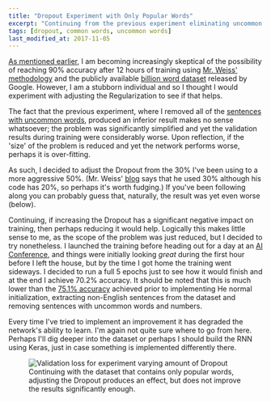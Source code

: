 ```yaml
---
title: "Dropout Experiment with Only Popular Words"
excerpt: "Continuing from the previous experiment eliminating uncommon words, adjusting the Dropout produces an effect, but the improvement is not significant enough."
tags: [dropout, common words, uncommon words]
last_modified_at: 2017-11-05
---
```


[As mentioned earlier](/deep-speeding-blog/2017-10-16-No-hablo-español/), I am becoming increasingly skeptical of the possibility of reaching 90% accuracy after 12 hours of training using [Mr. Weiss' methodology](https://github.com/MajorTal/DeepSpell/blob/master/keras_spell.py) and the publicly available [billion word dataset](http://research.google.com/pubs/pub41880.html) released by Google. However, I am a stubborn individual and so I thought I would experiment with adjusting the Regularization to see if that helps.

The fact that the previous experiment, where I removed all of the [sentences with uncommon words](/deep-speeding-blog/2017-11-03-Eliminating-Uncommon-Words-Makes-Things-Worse/), produced an inferior result makes no sense whatsoever; the problem was significantly simplified and yet the validation results during training were considerably worse. Upon reflection, if the 'size' of the problem is reduced and yet the network performs worse, perhaps it is over-fitting.

As such, I decided to adjust the Dropout from the 30% I've been using to a more aggressive 50%. (Mr. Weiss' [blog](https://machinelearnings.co/deep-spelling-9ffef96a24f6) says that he used 30% although his code has 20%, so perhaps it's worth fudging.) If you've been following along you can probably guess that, naturally, the result was yet even worse (below).

Continuing, if increasing the Dropout has a significant negative impact on training, then perhaps reducing it would help. Logically this makes little sense to me, as the scope of the problem was just reduced, but I decided to try nonetheless. I launched the training before heading out for a day at an [AI Conference](http://aifrontiers.com/), and things were initially looking *great* during the first hour before I left the house, but by the time I got home the training went sideways. I decided to run a full 5 epochs just to see how it would finish and at the end I achieve 70.2% accuracy. It should be noted that this is much lower than the [75.1% accuracy](/deep-speeding-blog/2017-09-27-Running-on-EC2/) achieved prior to implementing He normal initialization, extracting non-English sentences from the dataset and removing sentences with uncommon words and numbers.

Every time I've tried to implement an improvement it has degraded the network's ability to learn. I'm again not quite sure where to go from here. Perhaps I'll dig deeper into the dataset or perhaps I should build the RNN using Keras, just in case something is implemented differently there.

<figure>
    <img src="{{ site.baseurl }}/assets/images/dropout-experiment-with-popular.png" alt="Validation loss for experiment varying amount of Dropout"/><figcaption>Continuing with the dataset that contains only popular words, adjusting the Dropout produces an effect, but does not improve the results significantly enough.</figcaption>
</figure>